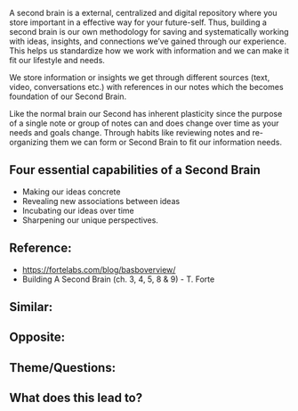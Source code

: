 A second brain is a external, centralized and digital repository where you store important in a effective way for your future-self. Thus, building a second brain is our own   methodology for saving and systematically working with ideas, insights, and connections we’ve gained through our experience. This helps us standardize how we work with information and we can make it fit our lifestyle and needs.

We store information or insights we get through different sources (text, video, conversations etc.) with references in our notes which the becomes foundation of our Second Brain.

Like the normal brain our Second has inherent plasticity since the purpose of a single note or group of notes can and does change over time as your needs and goals change. Through habits like reviewing notes and re-organizing them we can form or Second Brain to fit our information needs.

## Four essential capabilities of a Second Brain 

- Making our ideas concrete
- Revealing new associations between ideas
- Incubating our ideas over time
- Sharpening our unique perspectives.

## Reference:
- https://fortelabs.com/blog/basboverview/
- Building A Second Brain (ch. 3, 4, 5, 8 & 9) - T. Forte

## Similar:

## Opposite:

## Theme/Questions:

## What does this lead to?